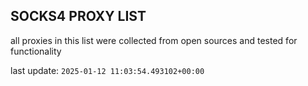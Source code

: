 ## SOCKS4 PROXY LIST

all proxies in this list were collected from open sources and tested for functionality

last update: `2025-01-12 11:03:54.493102+00:00`